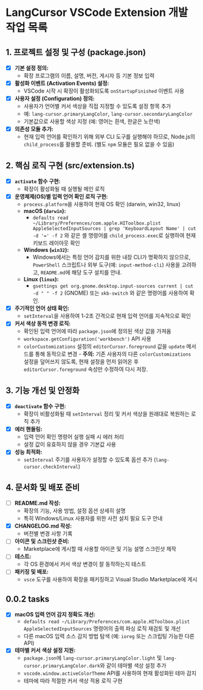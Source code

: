 # LangCursor VSCode Extension 개발 작업 목록

## 1. 프로젝트 설정 및 구성 (package.json)

- [x] **기본 설정 정의:**
    - 확장 프로그램의 이름, 설명, 버전, 게시자 등 기본 정보 입력
- [x] **활성화 이벤트 (Activation Events) 설정:**
    - VSCode 시작 시 확장이 활성화되도록 `onStartupFinished` 이벤트 사용
- [x] **사용자 설정 (Configuration) 정의:**
    - 사용자가 언어별 커서 색상을 직접 지정할 수 있도록 설정 항목 추가
    - 예: `lang-cursor.primaryLangColor`, `lang-cursor.secondaryLangColor`
    - 기본값으로 사용할 색상 지정 (예: 영어는 흰색, 한글은 노란색)
- [x] **의존성 모듈 추가:**
    - 현재 입력 언어를 확인하기 위해 외부 CLI 도구를 실행해야 하므로, Node.js의 `child_process`를 활용할 준비. (별도 `npm` 모듈은 필요 없을 수 있음)

## 2. 핵심 로직 구현 (src/extension.ts)

- [x] **`activate` 함수 구현:**
    - 확장이 활성화될 때 실행될 메인 로직
- [x] **운영체제(OS)별 입력 언어 확인 로직 구현:**
    - `process.platform`을 사용하여 현재 OS 확인 (darwin, win32, linux)
    - **macOS (`darwin`):**
        - `defaults read ~/Library/Preferences/com.apple.HIToolbox.plist AppleSelectedInputSources | grep 'KeyboardLayout Name' | cut -d '=' -f 2` 와 같은 셸 명령어를 `child_process.exec`로 실행하여 현재 키보드 레이아웃 확인
    - **Windows (`win32`):**
        - Windows에서는 특정 언어 감지를 위한 내장 CLI가 명확하지 않으므로, `PowerShell` 스크립트나 외부 도구(예: `input-method-cli`) 사용을 고려하고, `README.md`에 해당 도구 설치를 안내.
    - **Linux (`linux`):**
        - `gsettings get org.gnome.desktop.input-sources current | cut -d " " -f 2` (GNOME) 또는 `xkb-switch` 와 같은 명령어를 사용하여 확인.
- [x] **주기적인 언어 상태 확인:**
    - `setInterval`을 사용하여 1-2초 간격으로 현재 입력 언어를 지속적으로 확인
- [x] **커서 색상 동적 변경 로직:**
    - 확인된 입력 언어에 따라 `package.json`에 정의된 색상 값을 가져옴
    - `workspace.getConfiguration('workbench')` API 사용
    - `colorCustomizations` 설정의 `editorCursor.foreground` 값을 `update` 메서드를 통해 동적으로 변경 - **주의:** 기존 사용자의 다른 `colorCustomizations` 설정을 덮어쓰지 않도록, 현재 설정을 먼저 읽어온 후 `editorCursor.foreground` 속성만 수정하여 다시 저장.

## 3. 기능 개선 및 안정화

- [x] **`deactivate` 함수 구현:**
    - 확장이 비활성화될 때 `setInterval` 정리 및 커서 색상을 원래대로 복원하는 로직 추가
- [x] **에러 핸들링:**
    - 입력 언어 확인 명령어 실행 실패 시 에러 처리
    - 설정 값이 유효하지 않을 경우 기본값 사용
- [x] **성능 최적화:**
    - `setInterval` 주기를 사용자가 설정할 수 있도록 옵션 추가 (`lang-cursor.checkInterval`)

## 4. 문서화 및 배포 준비

- [ ] **README.md 작성:**
    - 확장의 기능, 사용 방법, 설정 옵션 상세히 설명
    - 특히 Windows/Linux 사용자를 위한 사전 설치 필요 도구 안내
- [x] **CHANGELOG.md 작성:**
    - 버전별 변경 사항 기록
- [ ] **아이콘 및 스크린샷 준비:**
    - Marketplace에 게시할 때 사용할 아이콘 및 기능 설명 스크린샷 제작
- [ ] **테스트:**
    - 각 OS 환경에서 커서 색상 변경이 잘 동작하는지 테스트
- [ ] **패키징 및 배포:**
    - `vsce` 도구를 사용하여 확장을 패키징하고 Visual Studio Marketplace에 게시

## 0.0.2 tasks
- [x] **macOS 입력 언어 감지 정확도 개선:**
    - `defaults read ~/Library/Preferences/com.apple.HIToolbox.plist AppleSelectedInputSources` 명령어의 출력 파싱 로직 재검토 및 개선
    - 다른 macOS 입력 소스 감지 방법 탐색 (예: `ioreg` 또는 스크립팅 가능한 다른 API)
- [x] **테마별 커서 색상 설정 지원:**
    - `package.json`에 `lang-cursor.primaryLangColor.light` 및 `lang-cursor.primaryLangColor.dark`와 같이 테마별 색상 설정 추가
    - `vscode.window.activeColorTheme` API를 사용하여 현재 활성화된 테마 감지
    - 테마에 따라 적절한 커서 색상 적용 로직 구현
